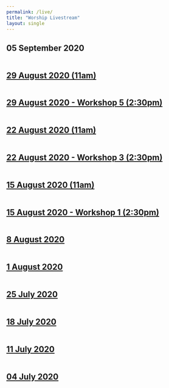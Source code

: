 ```yaml
---
permalink: /live/
title: "Worship Livestream"
layout: single
---
```


## 05 September 2020
<a href="https://youtu.be/o2OIU5RYbtw"><img src="{{ site.url }}{{ site.baseurl }}/assets/images/Worship Service - 05 September 2020.jpg" alt="">
## 29 August 2020 (11am) 
<a href="https://youtu.be/EPgqTwujttg"><img src="{{ site.url }}{{ site.baseurl }}/assets/images/Discipleship Congress - 29 August 2020.jpg" alt="">
## 29 August 2020 - Workshop 5 (2:30pm)
<a href="https://youtu.be/rhCLplOr1c4"><img src="{{ site.url }}{{ site.baseurl }}/assets/images/Discipleship Congress - 29 August 2020 - Workshop 5.jpg" alt="">
## 22 August 2020 (11am) 
<a href="https://youtu.be/KYEfdqDFTCw"><img src="{{ site.url }}{{ site.baseurl }}/assets/images/Discipleship Congress - 22 August 2020.jpg" alt="">
## 22 August 2020 - Workshop 3 (2:30pm)
<a href="https://youtu.be/_6e27sGws4k"><img src="{{ site.url }}{{ site.baseurl }}/assets/images/Discipleship Congress - 22 August 2020 - Workshop 3.jpg" alt="">
## 15 August 2020 (11am) 
<a href="https://youtu.be/vPHljPWGtsM"><img src="{{ site.url }}{{ site.baseurl }}/assets/images/Discipleship Congress - 15 August 2020.jpg" alt="">
## 15 August 2020 - Workshop 1 (2:30pm)
<a href="https://youtu.be/JUNXNwMDBsA"><img src="{{ site.url }}{{ site.baseurl }}/assets/images/Discipleship Congress - 15 August 2020 - Workshop 1.jpg" alt="">
## 8 August 2020
<a href="https://youtu.be/jtR8Mco2sCw"><img src="{{ site.url }}{{ site.baseurl }}/assets/images/Worship Service - 08 August 2020.jpg" alt="">
## 1 August 2020
<a href="https://youtu.be/Nee-ZaYN6mQ"><img src="{{ site.url }}{{ site.baseurl }}/assets/images/Worship Service - 01 August 2020.jpg" alt="">
## 25 July 2020
<a href="https://youtu.be/ExiuJwoxD0U"><img src="{{ site.url }}{{ site.baseurl }}/assets/images/Worship Service - 25 July 2020.jpg" alt="">
## 18 July 2020
<a href="https://youtu.be/69nwcT_iUhA"><img src="{{ site.url }}{{ site.baseurl }}/assets/images/Worship Service - 18 July 2020.jpg" alt="">
## 11 July 2020
<a href="https://youtu.be/TTlUI2r-7ng"><img src="{{ site.url }}{{ site.baseurl }}/assets/images/Worship Service - 11 July 2020.jpg" alt="">
## 04 July 2020
<a href="https://youtu.be/MdeLwi10xyU"><img src="{{ site.url }}{{ site.baseurl }}/assets/images/Worship Service - 04 July 2020.jpg" alt="">
